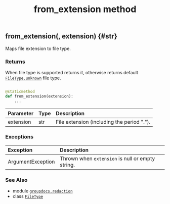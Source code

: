 ﻿---
title: from_extension method
second_title: GroupDocs.Redaction for Python via .NET API References
description: 
type: docs
weight: 30
url: /groupdocs.redaction/filetype/from_extension/
is_root: false
---

## from_extension(, extension) {#str}

Maps file extension to file type.


### Returns 


When file type is supported returns it, otherwise returns default [`FileType.unknown`](/redaction/python-net/groupdocs.redaction/filetype#unknown) file type.


```python

@staticmethod
def from_extension(extension):
    ...
```


| Parameter | Type | Description |
| :- | :- | :- |
| extension | str | File extension (including the period "."). |
### Exceptions
| Exception | Description |
| :- | :- |
| ArgumentException | Thrown when `extension` is null or empty string. |





### See Also
* module [`groupdocs.redaction`](../../)
* class [`FileType`](/redaction/python-net/groupdocs.redaction/filetype)
